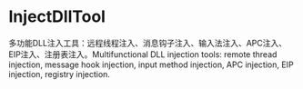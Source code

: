 # InjectDllTool
多功能DLL注入工具：远程线程注入、消息钩子注入、输入法注入、APC注入、EIP注入、注册表注入。Multifunctional DLL injection tools: remote thread injection, message hook injection, input method injection, APC injection, EIP injection, registry injection.

